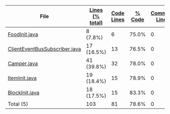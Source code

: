 
|File|[Lines (% total)](https://github.com/ItamarDenkberg/Camper/tree/1.16.5/Statistics/LinesDescending.md/)|[Code Lines](https://github.com/ItamarDenkberg/Camper/tree/1.16.5/Statistics/CodeDescending.md/)|[% Code](https://github.com/ItamarDenkberg/Camper/tree/1.16.5/Statistics/ProportionCodeDescending.md/)|[Comment Lines](https://github.com/ItamarDenkberg/Camper/tree/1.16.5/Statistics/CommentsDescending.md/)|[% Comment](https://github.com/ItamarDenkberg/Camper/tree/1.16.5/Statistics/ProportionCommentsDescending.md/)|[Blank Lines](https://github.com/ItamarDenkberg/Camper/tree/1.16.5/Statistics/BlanksDescending.md/)|[% Blank](https://github.com/ItamarDenkberg/Camper/tree/1.16.5/Statistics/ProportionBlanksAscending.md/)|
| --- | --- | --- | --- | --- | --- | --- | --- |
|[FoodInit.java](https://github.com/ItamarDenkberg/Camper/tree/1.16.5/./src/main/java/io/github/itamardenkberg/camper/core/init/FoodInit.java)|8 (7.8%)|6|75.0%|0|0.0%|2|25.0%|
|[ClientEventBusSubscriber.java](https://github.com/ItamarDenkberg/Camper/tree/1.16.5/./src/main/java/io/github/itamardenkberg/camper/core/util/ClientEventBusSubscriber.java)|17 (16.5%)|13|76.5%|0|0.0%|4|23.5%|
|[Camper.java](https://github.com/ItamarDenkberg/Camper/tree/1.16.5/./src/main/java/io/github/itamardenkberg/camper/Camper.java)|41 (39.8%)|32|78.0%|0|0.0%|9|22.0%|
|[ItemInit.java](https://github.com/ItamarDenkberg/Camper/tree/1.16.5/./src/main/java/io/github/itamardenkberg/camper/core/init/ItemInit.java)|19 (18.4%)|15|78.9%|0|0.0%|4|21.1%|
|[BlockInit.java](https://github.com/ItamarDenkberg/Camper/tree/1.16.5/./src/main/java/io/github/itamardenkberg/camper/core/init/BlockInit.java)|18 (17.5%)|15|83.3%|0|0.0%|3|16.7%|
|Total (5)|103|81|78.6%|0| 0.0%|22|21.4%|